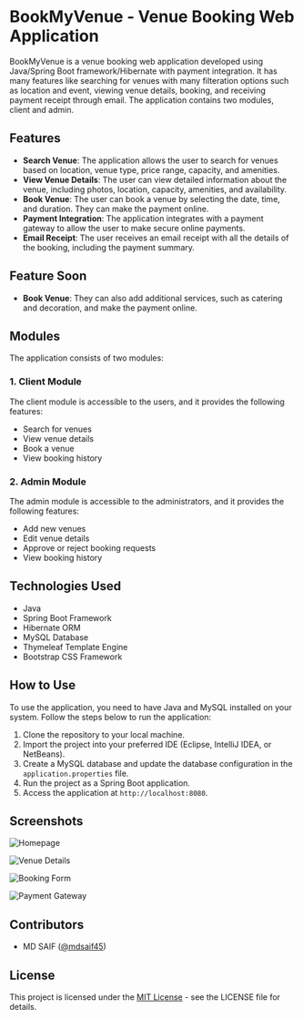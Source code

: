 # BookMyVenue - Venue Booking Web Application

BookMyVenue is a venue booking web application developed using Java/Spring Boot framework/Hibernate with payment integration. It has many features like searching for venues with many filteration options such as location and event, viewing venue details, booking, and receiving payment receipt through email. The application contains two modules, client and admin.

## Features

-   **Search Venue**: The application allows the user to search for venues based on location, venue type, price range, capacity, and amenities.
-   **View Venue Details**: The user can view detailed information about the venue, including photos, location, capacity, amenities, and availability.
-   **Book Venue**: The user can book a venue by selecting the date, time, and duration. They can make the payment online.
-   **Payment Integration**: The application integrates with a payment gateway to allow the user to make secure online payments.
-   **Email Receipt**: The user receives an email receipt with all the details of the booking, including the payment summary.

## Feature Soon

- **Book Venue**: They can also add additional services, such as catering and decoration, and make the payment online.

## Modules

The application consists of two modules:

### 1. Client Module

The client module is accessible to the users, and it provides the following features:

-   Search for venues
-   View venue details
-   Book a venue
-   View booking history

### 2. Admin Module

The admin module is accessible to the administrators, and it provides the following features:

-   Add new venues
-   Edit venue details
-   Approve or reject booking requests
-   View booking history

## Technologies Used

-   Java
-   Spring Boot Framework
-   Hibernate ORM
-   MySQL Database
-   Thymeleaf Template Engine
-   Bootstrap CSS Framework

## How to Use

To use the application, you need to have Java and MySQL installed on your system. Follow the steps below to run the application:

1.  Clone the repository to your local machine.
2.  Import the project into your preferred IDE (Eclipse, IntelliJ IDEA, or NetBeans).
3.  Create a MySQL database and update the database configuration in the `application.properties` file.
4.  Run the project as a Spring Boot application.
5.  Access the application at `http://localhost:8080`.

## Screenshots

![Homepage](https://github.com/mdsaif45/screenshots/homepage.png)

![Venue Details](https://github.com/mdsaif45/screenshots/venue-details.png)

![Booking Form](https://github.com/mdsaif45/screenshots/booking-form.png)

![Payment Gateway](https://github.com/mdsaif45/screenshots/payment-gateway.png)

## Contributors

-   MD SAIF ([@mdsaif45](https://github.com/mdsaif45))

## License

This project is licensed under the [MIT License](https://opensource.org/licenses/MIT) - see the LICENSE file for details.
